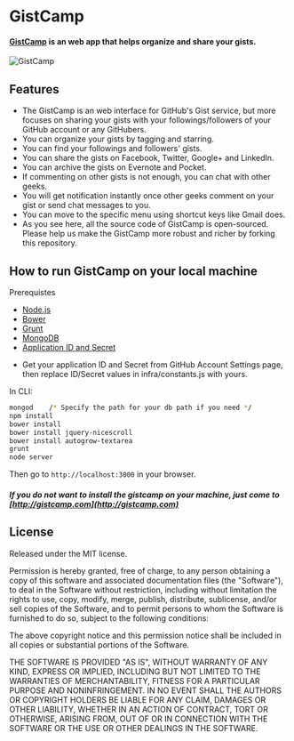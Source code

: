 # GistCamp #
#### [GistCamp](http://gistcamp.com) is an web app that helps organize and share your gists.

![GistCamp](https://dl.dropboxusercontent.com/u/51695292/gistcamp.png)

## Features
* The GistCamp is an web interface for GitHub's Gist service, but more focuses on sharing your gists with your followings/followers of your GitHub account or any GitHubers.
* You can organize your gists by tagging and starring.
* You can find your followings and followers' gists. 
* You can share the gists on Facebook, Twitter, Google+ and LinkedIn.
* You can archive the gists on Evernote and Pocket.
* If commenting on other gists is not enough, you can chat with other geeks.
* You will get notification instantly once other geeks comment on your gist or send chat messages to you.
* You can move to the specific menu using shortcut keys like Gmail does.
* As you see here, all the source code of GistCamp is open-sourced. Please help us make the GistCamp more robust and richer by forking this repository.

## How to run GistCamp on your local machine
Prerequistes
* [Node.js](http://nodejs.org)
* [Bower](http://bower.io)
* [Grunt](http://gruntjs.com)
* [MongoDB](http://www.mongodb.org)
* [Application ID and Secret](http://developer.github.com/guides/basics-of-authentication/#registering-your-app)
 - Get your application ID and Secret from GitHub Account Settings page, then replace ID/Secret values in infra/constants.js with yours.

In CLI:
```bash
mongod    /* Specify the path for your db path if you need */
npm install
bower install
bower install jquery-nicescroll
bower install autogrow-textarea
grunt
node server
```

Then go to `http://localhost:3000` in your browser.

##### **If you do not want to install the gistcamp on your machine, just come to [http://gistcamp.com](http://gistcamp.com)**

## License

Released under the MIT license.

Permission is hereby granted, free of charge, to any person obtaining a copy of
this software and associated documentation files (the "Software"), to deal in
the Software without restriction, including without limitation the rights to
use, copy, modify, merge, publish, distribute, sublicense, and/or sell copies of
the Software, and to permit persons to whom the Software is furnished to do so,
subject to the following conditions:

The above copyright notice and this permission notice shall be included in all
copies or substantial portions of the Software.

THE SOFTWARE IS PROVIDED "AS IS", WITHOUT WARRANTY OF ANY KIND, EXPRESS OR
IMPLIED, INCLUDING BUT NOT LIMITED TO THE WARRANTIES OF MERCHANTABILITY, FITNESS
FOR A PARTICULAR PURPOSE AND NONINFRINGEMENT. IN NO EVENT SHALL THE AUTHORS OR
COPYRIGHT HOLDERS BE LIABLE FOR ANY CLAIM, DAMAGES OR OTHER LIABILITY, WHETHER
IN AN ACTION OF CONTRACT, TORT OR OTHERWISE, ARISING FROM, OUT OF OR IN
CONNECTION WITH THE SOFTWARE OR THE USE OR OTHER DEALINGS IN THE SOFTWARE.



